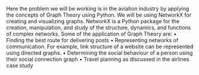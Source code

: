 Here the problem we will be working is in the aviation industry by applying the concepts of Graph Theory using Python.
We will be using NetworkX for creating and visualizing graphs. NetworkX is a Python package for the creation, manipulation, and study of the structure, dynamics, and functions of complex networks.
Some of the application of Graph Theory are:
•	Finding the best route for delivering posts
•	Representing networks of communication. For example, link structure of a website can be represented using directed graphs.
•	Determining the social behaviour of a person using their social connection graph
•	Travel planning as discussed in the airlines case study

